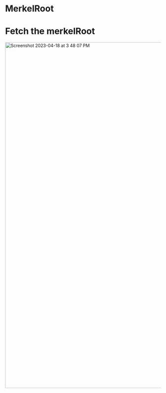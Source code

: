 # MerkelRoot

# Fetch the merkelRoot 

<img width="1118" alt="Screenshot 2023-04-18 at 3 48 07 PM" src="https://user-images.githubusercontent.com/72085331/232747681-9b20e366-4d0b-495c-a700-2b62cf00e9db.png">
